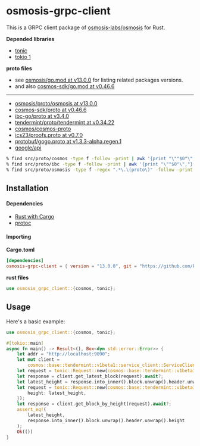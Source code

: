 # osmosis-grpc-client

This is a GRPC client package of [osmosis-labs/osmosis](https://github.com/osmosis-labs/osmosis) for Rust.

**Depended libraries**

- [tonic](https://github.com/hyperium/tonic)
- [tokio 1](https://github.com/tokio-rs/tokio)

**proto files**

- see [osmosis/go.mod at v13.0.0](https://github.com/osmosis-labs/osmosis/blob/v13.0.0/go.mod) for listing related
packages versions.
- and also [cosmos-sdk/go.mod at v0.46.6](https://github.com/cosmos/cosmos-sdk/blob/v0.46.6/go.mod)

---

- [osmosis/proto/osmosis at v13.0.0](https://github.com/osmosis-labs/osmosis/tree/v13.0.0/proto/osmosis)
- [cosmos-sdk/proto at v0.46.6](https://github.com/cosmos/cosmos-sdk/tree/v0.46.6/proto)
- [ibc-go/proto at v3.4.0](https://github.com/cosmos/ibc-go/tree/v3.4.0/proto)
- [tendermint/proto/tendermint at v0.34.22](https://github.com/tendermint/tendermint/tree/v0.34.22/proto/tendermint)
- [cosmos/cosmos-proto](https://github.com/cosmos/cosmos-proto/tree/main/proto/cosmos_proto)
- [ics23/proofs.proto at v0.7.0](https://github.com/confio/ics23/blob/v0.6.6/proofs.proto)
- [protobuf/gogo.proto at v1.3.3-alpha.regen.1](https://github.com/regen-network/protobuf/blob/v1.3.3-alpha.regen.1/gogoproto/gogo.proto)
- [google/api](https://fuchsia.googlesource.com/third_party/googleapis)

```bash
% find src/proto/cosmos -type f -follow -print | awk '{print "\""$0"\","}'
% find src/proto/ibc -type f -follow -print | awk '{print "\""$0"\","}'
% find src/proto/osmosis -type f -regex ".*\.\(proto\)" -follow -print | awk '{print "\""$0"\","}'
```

## Installation

#### Dependencies

- [Rust with Cargo](http://rust-lang.org)
- [protoc](https://grpc.io/docs/protoc-installation/)

#### Importing

**Cargo.toml**

```toml
[dependencies]
osmosis-grpc-client = { version = "13.0.0", git = "https://github.com/kumanote/osmosis-grpc-client-rs", branch = "main" }
```

**rust files**

```rust
use osmosis_grpc_client::{cosmos, tonic};
```

## Usage

Here's a basic example:

```rust
use osmosis_grpc_client::{cosmos, tonic};

#[tokio::main]
async fn main() -> Result<(), Box<dyn std::error::Error>> {
    let addr = "http://localhost:9090";
    let mut client =
        cosmos::base::tendermint::v1beta1::service_client::ServiceClient::connect(addr).await?;
    let request = tonic::Request::new(cosmos::base::tendermint::v1beta1::GetLatestBlockRequest {});
    let response = client.get_latest_block(request).await?;
    let latest_height = response.into_inner().block.unwrap().header.unwrap().height;
    let request = tonic::Request::new(cosmos::base::tendermint::v1beta1::GetBlockByHeightRequest {
        height: latest_height,
    });
    let response = client.get_block_by_height(request).await?;
    assert_eq!(
        latest_height,
        response.into_inner().block.unwrap().header.unwrap().height
    );
    Ok(())
}
```
